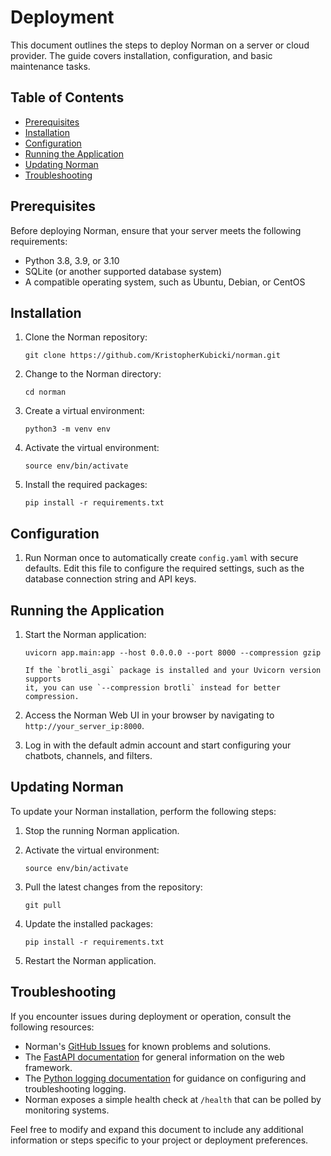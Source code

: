 # Deployment

This document outlines the steps to deploy Norman on a server or cloud provider. The guide covers installation, configuration, and basic maintenance tasks.

## Table of Contents

- [Prerequisites](#prerequisites)
- [Installation](#installation)
- [Configuration](#configuration)
- [Running the Application](#running-the-application)
- [Updating Norman](#updating-norman)
- [Troubleshooting](#troubleshooting)

## Prerequisites

Before deploying Norman, ensure that your server meets the following requirements:

- Python 3.8, 3.9, or 3.10
- SQLite (or another supported database system)
- A compatible operating system, such as Ubuntu, Debian, or CentOS

## Installation

1. Clone the Norman repository:

   ```
   git clone https://github.com/KristopherKubicki/norman.git
   ```

2. Change to the Norman directory:

   ```
   cd norman
   ```

3. Create a virtual environment:

   ```
   python3 -m venv env
   ```

4. Activate the virtual environment:

   ```
   source env/bin/activate
   ```

5. Install the required packages:

   ```
   pip install -r requirements.txt
   ```

## Configuration

1. Run Norman once to automatically create `config.yaml` with secure defaults.
   Edit this file to configure the required settings, such as the database connection string and API keys.

## Running the Application

1. Start the Norman application:

   ```
   uvicorn app.main:app --host 0.0.0.0 --port 8000 --compression gzip

   If the `brotli_asgi` package is installed and your Uvicorn version supports
   it, you can use `--compression brotli` instead for better compression.
   ```

2. Access the Norman Web UI in your browser by navigating to `http://your_server_ip:8000`.

3. Log in with the default admin account and start configuring your chatbots, channels, and filters.

## Updating Norman

To update your Norman installation, perform the following steps:

1. Stop the running Norman application.

2. Activate the virtual environment:

   ```
   source env/bin/activate
   ```

3. Pull the latest changes from the repository:

   ```
   git pull
   ```

4. Update the installed packages:

   ```
   pip install -r requirements.txt
   ```

5. Restart the Norman application.

## Troubleshooting

If you encounter issues during deployment or operation, consult the following resources:

- Norman's [GitHub Issues](https://github.com/KristopherKubicki/norman/issues) for known problems and solutions.
- The [FastAPI documentation](https://fastapi.tiangolo.com/) for general information on the web framework.
- The [Python logging documentation](https://docs.python.org/3/library/logging.html) for guidance on configuring and troubleshooting logging.
- Norman exposes a simple health check at `/health` that can be polled by monitoring systems.

Feel free to modify and expand this document to include any additional information or steps specific to your project or deployment preferences.
